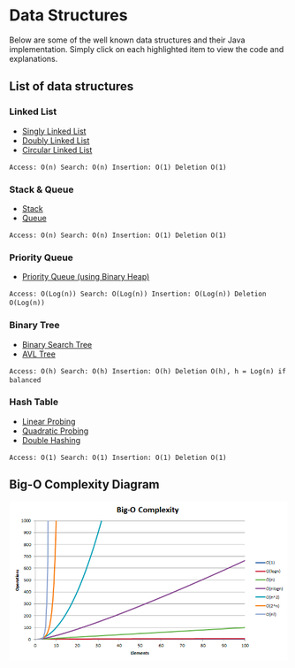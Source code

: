 # Data Structures

Below are some of the well known data structures and their Java implementation. Simply click on each highlighted item to view the code and explanations. 

## List of data structures

### Linked List
* [Singly Linked List](https://github.com/seokhoonlee/data-structures/blob/master/linked-list/SinglyLinkedList.java)
* [Doubly Linked List](http://google.com)
* [Circular Linked List](http://google.com)
```
Access: O(n) Search: O(n) Insertion: O(1) Deletion O(1)
```

### Stack & Queue
* [Stack](http://google.com)
* [Queue](http://google.com)
```
Access: O(n) Search: O(n) Insertion: O(1) Deletion O(1)
```

### Priority Queue
* [Priority Queue (using Binary Heap)](http://google.com)
```
Access: O(Log(n)) Search: O(Log(n)) Insertion: O(Log(n)) Deletion O(Log(n))
```

### Binary Tree
* [Binary Search Tree](http://google.com)
* [AVL Tree](http://google.com)
```
Access: O(h) Search: O(h) Insertion: O(h) Deletion O(h), h = Log(n) if balanced
```

### Hash Table
* [Linear Probing](http://google.com)
* [Quadratic Probing](http://google.com)
* [Double Hashing](http://google.com)
```
Access: O(1) Search: O(1) Insertion: O(1) Deletion O(1)
```

## Big-O Complexity Diagram
![Big-O Complexity](https://github.com/seokhoonlee/data-structures/blob/master/image/big-o-complexity.png)
